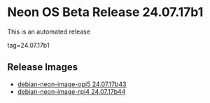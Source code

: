 # Neon OS Beta Release 24.07.17b1
This is an automated release

tag=24.07.17b1

## Release Images
- [debian-neon-image-opi5 24.07.17b43](https://download.neonaiservices.com/neon_os/core/rpi4/dev/debian-neon-image-rpi4_2024-07-17_17_17.img.xz)
- [debian-neon-image-rpi4 24.07.17b44](https://download.neonaiservices.com/neon_os/core/rpi4/dev/debian-neon-image-rpi4_2024-07-17_17_17.img.xz)

